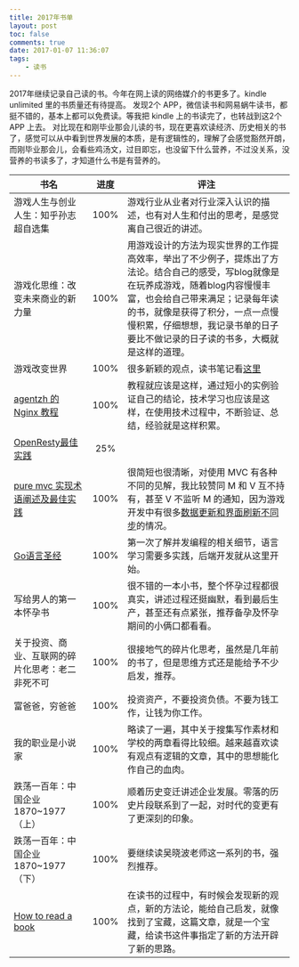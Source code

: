 ```yaml
---
title: 2017年书单
layout: post
toc: false
comments: true
date: 2017-01-07 11:36:07
tags:
    - 读书
---
```

2017年继续记录自己读的书。今年在网上读的网络媒介的书更多了。kindle unlimited 里的书质量还有待提高。
发现2个 APP，微信读书和网易蜗牛读书，都挺不错的，基本上都可以免费读。等我把 kindle 上的书读完了，也转战到这2个 APP 上去。
对比现在和刚毕业那会儿读的书，现在更喜欢读经济、历史相关的书了，感觉可以从中看到世界发展的本质，是有逻辑性的，理解了会感觉豁然开朗，而刚毕业那会儿，会看些鸡汤文，过目即忘，也没留下什么营养，不过没关系，没营养的书读多了，才知道什么书是有营养的。

书名 | 进度 | 评注
----|:-----:|-----
游戏人生与创业人生：知乎孙志超自选集 | 100% | 游戏行业从业者对行业深入认识的描述，也有对人生和付出的思考，是感觉离自己很近的讲述。
游戏化思维：改变未来商业的新力量 | 100% | 用游戏设计的方法为现实世界的工作提高效率，举出了不少例子，提炼出了方法论。结合自己的感受，写blog就像是在玩养成游戏，随着blog内容慢慢丰富，也会给自己带来满足；记录每年读的书，就像是获得了积分，一点一点慢慢积累，仔细想想，我记录书单的日子要比不做记录的日子读的书多，大概就是这样的道理。
游戏改变世界 | 100% | 很多新颖的观点，读书笔记看[这里](/2017/02/19/talk-about-game-and-work)
[agentzh 的 Nginx 教程](https://openresty.org/download/agentzh-nginx-tutorials-zhcn.html) | 100% | 教程就应该是这样，通过短小的实例验证自己的结论，技术学习也应该是这样，在使用技术过程中，不断验证、总结，经验就是这样积累。
[OpenResty最佳实践](https://www.gitbook.com/book/moonbingbing/openresty-best-practices/details) | 25% |
[pure mvc 实现术语阐述及最佳实践](http://puremvc.org/docs/PureMVC_IIBP_Chinese.pdf) | 100% | 很简短也很清晰，对使用 MVC 有各种不同的见解，我比较赞同 M 和 V 互不持有，甚至 V 不监听 M 的通知，因为游戏开发中有很多[数据更新和界面刷新不同步](/2017/02/09/data-view-update-conflict)的情况。
[Go语言圣经](http://gopl-zh.b0.upaiyun.com) | 100% | 第一次了解并发编程的相关细节，语言学习需要多实践，后端开发就从这里开始。
写给男人的第一本怀孕书 | 100% | 很不错的一本小书，整个怀孕过程都很真实，讲述过程还挺幽默，看到最后生产，甚至还有点紧张，推荐备孕及怀孕期间的小俩口都看看。
关于投资、商业、互联网的碎片化思考：老二非死不可 | 100% | 很接地气的碎片化思考，虽然是几年前的书了，但是思维方式还是能给予不少启发，推荐。
富爸爸，穷爸爸 | 100% | 投资资产，不要投资负债。不要为钱工作，让钱为你工作。
我的职业是小说家 | 100% | 略读了一遍，其中关于搜集写作素材和学校的两章看得比较细。越来越喜欢读有观点有逻辑的文章，其中的思想能化作自己的血肉。
跌荡一百年：中国企业1870~1977（上） | 100% | 顺着历史变迁讲述企业发展。零落的历史片段联系到了一起，对时代的变更有了更深刻的印象。
跌荡一百年：中国企业1870~1977（下） | 100% | 要继续读吴晓波老师这一系列的书，强烈推荐。
[How to read a book](pne.people.si.umich.edu/PDF/howtoread.pdf) | 100% | 在读书的过程中，有时候会发现新的观点，新的方法论，能给自己启发，就像找到了宝藏，这篇文章，就是一个宝藏，给读书这件事指定了新的方法开辟了新的思路。